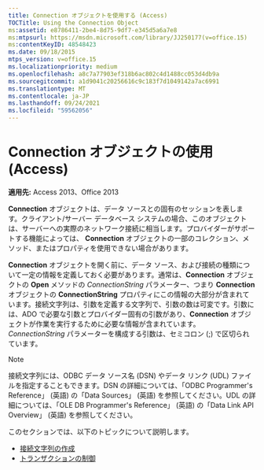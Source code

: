 ```yaml
---
title: Connection オブジェクトを使用する (Access)
TOCTitle: Using the Connection Object
ms:assetid: e8786411-2be4-8d75-9df7-e345d5a6a7e8
ms:mtpsurl: https://msdn.microsoft.com/library/JJ250177(v=office.15)
ms:contentKeyID: 48548423
ms.date: 09/18/2015
mtps_version: v=office.15
ms.localizationpriority: medium
ms.openlocfilehash: a8c7a77903ef318b6ac802c4d1488cc053d4db9a
ms.sourcegitcommit: a1d9041c20256616c9c183f7d1049142a7ac6991
ms.translationtype: MT
ms.contentlocale: ja-JP
ms.lasthandoff: 09/24/2021
ms.locfileid: "59562056"
---
```

# <a name="using-the-connection-object-access"></a>Connection オブジェクトの使用 (Access)


**適用先:** Access 2013、Office 2013

**Connection** オブジェクトは、データ ソースとの固有のセッションを表します。クライアント/サーバー データベース システムの場合、このオブジェクトは、サーバーへの実際のネットワーク接続に相当します。プロバイダーがサポートする機能によっては、 **Connection** オブジェクトの一部のコレクション、メソッド、またはプロパティを使用できない場合があります。

**Connection** オブジェクトを開く前に、データ ソース、および接続の種類について一定の情報を定義しておく必要があります。通常は、**Connection** オブジェクトの **Open** メソッドの *ConnectionString* パラメーター、つまり **Connection** オブジェクトの **ConnectionString** プロパティにこの情報の大部分が含まれています。接続文字列は、引数を定義する文字列で、引数の数は可変です。引数には、ADO で必要な引数とプロバイダー固有の引数があり、**Connection** オブジェクトが作業を実行するために必要な情報が含まれています。*ConnectionString* パラメーターを構成する引数は、セミコロン (;) で区切られています。

> [!NOTE]
> 接続文字列には、ODBC データ ソース名 (DSN) やデータ リンク (UDL) ファイルを指定することもできます。DSN の詳細については、「ODBC Programmer's Reference」 (英語) の「Data Sources」 (英語) を参照してください。UDL の詳細については、「OLE DB Programmer's Reference」 (英語) の「Data Link API Overview」 (英語) を参照してください。

このセクションでは、以下のトピックについて説明します。

- [接続文字列の作成](creating-the-connection-string.md)
- [トランザクションの制御](controlling-transactions.md)
